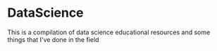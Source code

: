 # DataScience
This is a compilation of data science educational resources and some things that I've done in the field

